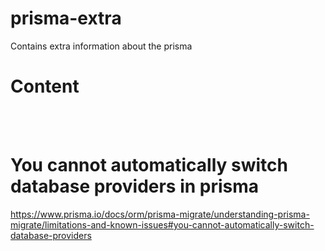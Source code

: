 # prisma-extra
Contains extra information about the prisma

# Content


<br>
<br>

# You cannot automatically switch database providers in prisma
https://www.prisma.io/docs/orm/prisma-migrate/understanding-prisma-migrate/limitations-and-known-issues#you-cannot-automatically-switch-database-providers

